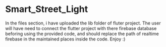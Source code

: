 # Smart_Street_Light
In the files section, i have uploaded the lib folder of fluter project.
The user will have need to connect the flutter project with there firebase database beforing using the provided code, and should replace the path of realtime firebase in the maintained places inside the code.
Enjoy :)
